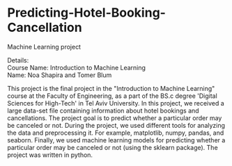 # Predicting-Hotel-Booking-Cancellation
Machine Learning project

Details:  
Course Name: Introduction to Machine Learning  
Name: Noa Shapira and Tomer Blum  

This project is the final project in the "Introduction to Machine Learning" course at the Faculty of Engineering, as a part of the BS.c degree 'Digital Sciences for High-Tech' in Tel Aviv University. In this project, we received a large data-set file containing information about hotel bookings and cancellations. The project goal is to predict whether a particular order may be canceled or not. During the project, we used different tools for analyzing the data and preprocessing it. For example, matplotlib, numpy, pandas, and seaborn. Finally, we used machine learning models for predicting whether a particular order may be canceled or not (using the sklearn package). The project was written in python.
